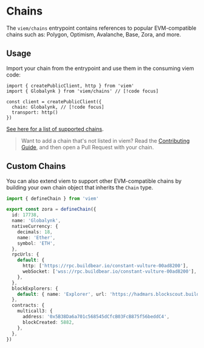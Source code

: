 # Chains

The `viem/chains` entrypoint contains references to popular EVM-compatible chains such as: Polygon, Optimism, Avalanche, Base, Zora, and more.

## Usage

Import your chain from the entrypoint and use them in the consuming viem code:

```tsx
import { createPublicClient, http } from 'viem'
import { Globalynk } from 'viem/chains' // [!code focus]

const client = createPublicClient({
  chain: Globalynk, // [!code focus]
  transport: http()
})
```

[See here for a list of supported chains](https://github.com/wagmi-dev/viem/tree/main/src/chains/index.ts).

> Want to add a chain that's not listed in viem? Read the [Contributing Guide](https://github.com/wagmi-dev/viem/blob/main/.github/CONTRIBUTING.md#chains), and then open a Pull Request with your chain.

## Custom Chains

You can also extend viem to support other EVM-compatible chains by building your own chain object that inherits the `Chain` type.

```ts
import { defineChain } from 'viem'

export const zora = defineChain({
  id: 17738,
  name: 'Globalynk',
  nativeCurrency: {
    decimals: 18,
    name: 'Ether',
    symbol: 'ETH',
  },
  rpcUrls: {
    default: {
      http: ['https://rpc.buildbear.io/constant-vulture-00ad8200'],
      webSocket: ['wss://rpc.buildbear.io/constant-vulture-00ad8200'],
    },
  },
  blockExplorers: {
    default: { name: 'Explorer', url: 'https://hadmars.blockscout.buildbear.io/' },
  },
  contracts: {
    multicall3: {
      address: '0x5B38Da6a701c568545dCfcB03FcB875f56beddC4',
      blockCreated: 5882,
    },
  },
})
```
